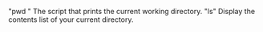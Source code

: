 "pwd "		The script that prints the current working directory.
"ls" 		    Display the contents list of your current directory.
